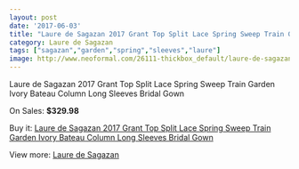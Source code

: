 ```yaml
---
layout: post
date: '2017-06-03'
title: "Laure de Sagazan 2017 Grant Top Split Lace Spring Sweep Train Garden Ivory Bateau Column Long Sleeves Bridal Gown"
category: Laure de Sagazan
tags: ["sagazan","garden","spring","sleeves","laure"]
image: http://www.neoformal.com/26111-thickbox_default/laure-de-sagazan-2017-grant-top-split-lace-spring-sweep-train-garden-ivory-bateau-column-long-sleeves-bridal-gown.jpg
---
```

Laure de Sagazan 2017 Grant Top Split Lace Spring Sweep Train Garden Ivory Bateau Column Long Sleeves Bridal Gown

On Sales: **$329.98**
<a href="https://www.neoformal.com/en/laure-de-sagazan/8932-laure-de-sagazan-2017-grant-top-split-lace-spring-sweep-train-garden-ivory-bateau-column-long-sleeves-bridal-gown.html"><amp-img layout="responsive" width="600" height="600" src="//www.neoformal.com/26111-thickbox_default/laure-de-sagazan-2017-grant-top-split-lace-spring-sweep-train-garden-ivory-bateau-column-long-sleeves-bridal-gown.jpg" alt="Laure de Sagazan 2017 Grant Top Split Lace Spring Sweep Train Garden Ivory Bateau Column Long Sleeves Bridal Gown 0" /></a>
<a href="https://www.neoformal.com/en/laure-de-sagazan/8932-laure-de-sagazan-2017-grant-top-split-lace-spring-sweep-train-garden-ivory-bateau-column-long-sleeves-bridal-gown.html"><amp-img layout="responsive" width="600" height="600" src="//www.neoformal.com/26117-thickbox_default/laure-de-sagazan-2017-grant-top-split-lace-spring-sweep-train-garden-ivory-bateau-column-long-sleeves-bridal-gown.jpg" alt="Laure de Sagazan 2017 Grant Top Split Lace Spring Sweep Train Garden Ivory Bateau Column Long Sleeves Bridal Gown 1" /></a>
<a href="https://www.neoformal.com/en/laure-de-sagazan/8932-laure-de-sagazan-2017-grant-top-split-lace-spring-sweep-train-garden-ivory-bateau-column-long-sleeves-bridal-gown.html"><amp-img layout="responsive" width="600" height="600" src="//www.neoformal.com/26116-thickbox_default/laure-de-sagazan-2017-grant-top-split-lace-spring-sweep-train-garden-ivory-bateau-column-long-sleeves-bridal-gown.jpg" alt="Laure de Sagazan 2017 Grant Top Split Lace Spring Sweep Train Garden Ivory Bateau Column Long Sleeves Bridal Gown 2" /></a>
<a href="https://www.neoformal.com/en/laure-de-sagazan/8932-laure-de-sagazan-2017-grant-top-split-lace-spring-sweep-train-garden-ivory-bateau-column-long-sleeves-bridal-gown.html"><amp-img layout="responsive" width="600" height="600" src="//www.neoformal.com/26115-thickbox_default/laure-de-sagazan-2017-grant-top-split-lace-spring-sweep-train-garden-ivory-bateau-column-long-sleeves-bridal-gown.jpg" alt="Laure de Sagazan 2017 Grant Top Split Lace Spring Sweep Train Garden Ivory Bateau Column Long Sleeves Bridal Gown 3" /></a>
<a href="https://www.neoformal.com/en/laure-de-sagazan/8932-laure-de-sagazan-2017-grant-top-split-lace-spring-sweep-train-garden-ivory-bateau-column-long-sleeves-bridal-gown.html"><amp-img layout="responsive" width="600" height="600" src="//www.neoformal.com/26114-thickbox_default/laure-de-sagazan-2017-grant-top-split-lace-spring-sweep-train-garden-ivory-bateau-column-long-sleeves-bridal-gown.jpg" alt="Laure de Sagazan 2017 Grant Top Split Lace Spring Sweep Train Garden Ivory Bateau Column Long Sleeves Bridal Gown 4" /></a>
<a href="https://www.neoformal.com/en/laure-de-sagazan/8932-laure-de-sagazan-2017-grant-top-split-lace-spring-sweep-train-garden-ivory-bateau-column-long-sleeves-bridal-gown.html"><amp-img layout="responsive" width="600" height="600" src="//www.neoformal.com/26113-thickbox_default/laure-de-sagazan-2017-grant-top-split-lace-spring-sweep-train-garden-ivory-bateau-column-long-sleeves-bridal-gown.jpg" alt="Laure de Sagazan 2017 Grant Top Split Lace Spring Sweep Train Garden Ivory Bateau Column Long Sleeves Bridal Gown 5" /></a>
<a href="https://www.neoformal.com/en/laure-de-sagazan/8932-laure-de-sagazan-2017-grant-top-split-lace-spring-sweep-train-garden-ivory-bateau-column-long-sleeves-bridal-gown.html"><amp-img layout="responsive" width="600" height="600" src="//www.neoformal.com/26112-thickbox_default/laure-de-sagazan-2017-grant-top-split-lace-spring-sweep-train-garden-ivory-bateau-column-long-sleeves-bridal-gown.jpg" alt="Laure de Sagazan 2017 Grant Top Split Lace Spring Sweep Train Garden Ivory Bateau Column Long Sleeves Bridal Gown 6" /></a>

Buy it: [Laure de Sagazan 2017 Grant Top Split Lace Spring Sweep Train Garden Ivory Bateau Column Long Sleeves Bridal Gown](https://www.neoformal.com/en/laure-de-sagazan/8932-laure-de-sagazan-2017-grant-top-split-lace-spring-sweep-train-garden-ivory-bateau-column-long-sleeves-bridal-gown.html "Laure de Sagazan 2017 Grant Top Split Lace Spring Sweep Train Garden Ivory Bateau Column Long Sleeves Bridal Gown")

View more: [Laure de Sagazan](https://www.neoformal.com/en/206-laure-de-sagazan "Laure de Sagazan")